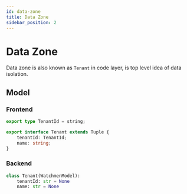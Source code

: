 ```yaml
---
id: data-zone  
title: Data Zone  
sidebar_position: 2
---
```


# Data Zone
Data zone is also known as `Tenant` in code layer, is top level idea of data isolation.

## Model
### Frontend
```typescript title="watchmen-web-client/src/services/data/tuples/tenant-types.ts"
export type TenantId = string;

export interface Tenant extends Tuple {
	tenantId: TenantId;
	name: string;
}
```

### Backend
```python title="watchmen-matryoshka-doll/watchmen/auth/tenant.py"
class Tenant(WatchmenModel):
    tenantId: str = None
    name: str = None
```